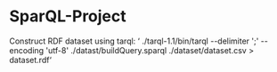 # SparQL-Project

Construct RDF dataset using tarql:
‘ ./tarql-1.1/bin/tarql --delimiter ';' --encoding 'utf-8' ./datast/buildQuery.sparql ./dataset/dataset.csv > dataset.rdf‘